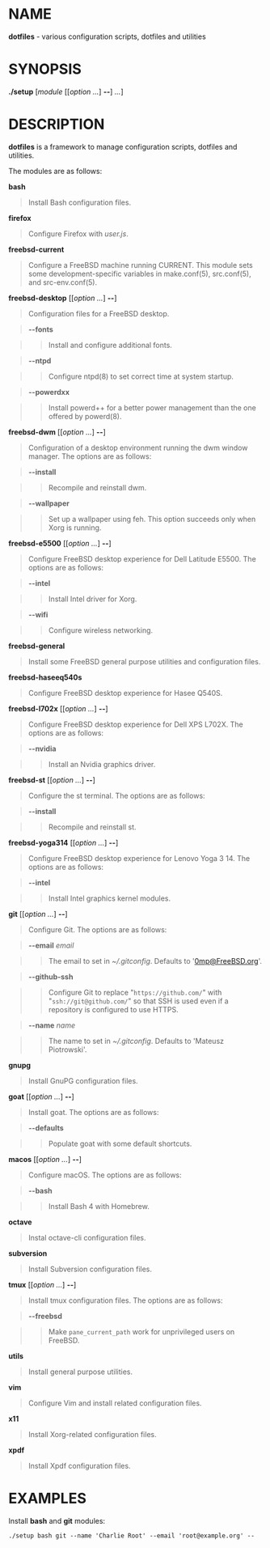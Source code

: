 # NAME

**dotfiles** - various configuration scripts, dotfiles and utilities

# SYNOPSIS

**./setup**
\[*module* \[\[*option ...*] **--**] *...*]

# DESCRIPTION

**dotfiles**
is a framework to manage configuration scripts, dotfiles and utilities.

The modules are as follows:

**bash**

> Install Bash
> configuration files.

**firefox**

> Configure Firefox with
> *user.js*.

**freebsd-current**

> Configure a
> FreeBSD
> machine running CURRENT.
> This module sets some development-specific variables in
> make.conf(5),
> src.conf(5),
> and
> src-env.conf(5).

**freebsd-desktop** \[\[*option ...*] **--**]

> Configuration files for a
> FreeBSD
> desktop.

> **--fonts**

> > Install and configure additional fonts.

> **--ntpd**

> > Configure
> > ntpd(8)
> > to set correct time at system startup.

> **--powerdxx**

> > Install powerd++ for a better power management than the one offered by
> > powerd(8).

**freebsd-dwm** \[\[*option ...*] **--**]

> Configuration of a desktop environment running the dwm window manager.
> The options are as follows:

> **--install**

> > Recompile and reinstall dwm.

> **--wallpaper**

> > Set up a wallpaper using feh.
> > This option succeeds only when Xorg is running.

**freebsd-e5500** \[\[*option ...*] **--**]

> Configure
> FreeBSD
> desktop experience for Dell Latitude E5500.
> The options are as follows:

> **--intel**

> > Install Intel driver for Xorg.

> **--wifi**

> > Configure wireless networking.

**freebsd-general**

> Install some
> FreeBSD
> general purpose utilities and configuration files.

**freebsd-haseeq540s**

> Configure
> FreeBSD
> desktop experience for Hasee Q540S.

**freebsd-l702x** \[\[*option ...*] **--**]

> Configure
> FreeBSD
> desktop experience for Dell XPS L702X.
> The options are as follows:

> **--nvidia**

> > Install an Nvidia graphics driver.

**freebsd-st** \[\[*option ...*] **--**]

> Configure the st terminal.
> The options are as follows:

> **--install**

> > Recompile and reinstall st.

**freebsd-yoga314** \[\[*option ...*] **--**]

> Configure
> FreeBSD
> desktop experience for Lenovo Yoga 3 14.
> The options are as follows:

> **--intel**

> > Install Intel graphics kernel modules.

**git** \[\[*option ...*] **--**]

> Configure Git.
> The options are as follows:

> **--email** *email*

> > The email to set in
> > *~/.gitconfig*.
> > Defaults to
> > '0mp@FreeBSD.org'.

> **--github-ssh**

> > Configure Git to replace
> > "`https://github.com/`"
> > with
> > "`ssh://git@github.com/`"
> > so that SSH is used even if a repository is configured to use HTTPS.

> **--name** *name*

> > The name to set in
> > *~/.gitconfig*.
> > Defaults to
> > 'Mateusz Piotrowski'.

**gnupg**

> Install GnuPG configuration files.

**goat** \[\[*option ...*] **--**]

> Install goat.
> The options are as follows:

> **--defaults**

> > Populate goat with some default shortcuts.

**macos** \[\[*option ...*] **--**]

> Configure macOS.
> The options are as follows:

> **--bash**

> > Install Bash 4 with Homebrew.

**octave**

> Instal octave-cli configuration files.

**subversion**

> Install Subversion configuration files.

**tmux** \[\[*option ...*] **--**]

> Install tmux configuration files.
> The options are as follows:

> **--freebsd**

> > Make
> > `pane_current_path`
> > work for unprivileged users on
> > FreeBSD.

**utils**

> Install general purpose utilities.

**vim**

> Configure Vim and install related configuration files.

**x11**

> Install Xorg-related configuration files.

**xpdf**

> Install Xpdf configuration files.

# EXAMPLES

Install
**bash**
and
**git**
modules:

	./setup bash git --name 'Charlie Root' --email 'root@example.org' --


